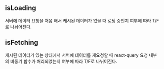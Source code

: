 ## isLoading

서버에 데이터 요청을 처음 해서 캐시된 데이터가 없을 때
로딩 중인지 여부에 따라 T/F로 나뉘어진다.

## isFetching

캐시된 데이터가 있는 상태에서 서버에 데이터를 재요청할 때
react-query 요청 내부의 비동기 함수가 처리되었는지 여부에 따라 T/F로 나뉘어진다.
